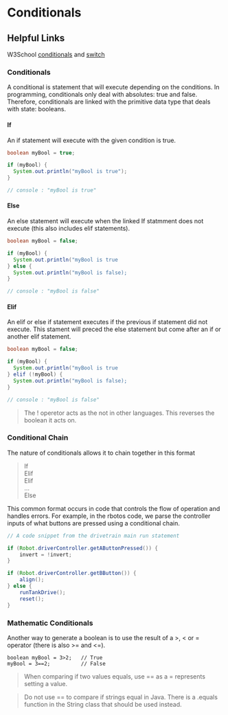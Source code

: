 # Conditionals

## Helpful Links

W3School [conditionals](https://www.w3schools.com/java/java_conditions.asp) and [switch](https://www.w3schools.com/java/java_switch.asp)

### Conditionals

A conditional is statement that will execute depending on the conditions. In programming, conditionals only deal with absolutes: true and false. Therefore, conditionals are linked with the primitive data type that deals with state: booleans.

#### If

An if statement will execute with the given condition is true.

```java
boolean myBool = true;

if (myBool) {
  System.out.println("myBool is true"); 
}

// console : "myBool is true"
```

#### Else

An else statement will execute when the linked If statmment does not execute (this also includes elif statements).

```java
boolean myBool = false;

if (myBool) {
  System.out.println("myBool is true
} else {
  System.out.println("myBool is false);
}

// console : "myBool is false"
```
#### Elif

An elif or else if statement executes if the previous if statement did not execute. This stament will preced the else statement but come after an if or another elif statement.

```java
boolean myBool = false;

if (myBool) {
  System.out.println("myBool is true
} elif (!myBool) {
  System.out.println("myBool is false);
}

// console : "myBool is false" 
```
> The ! operetor acts as the not in other languages. This reverses the boolean it acts on.

### Conditional Chain

The nature of conditionals allows it to chain together in this format

> If<br>
Elif<br>
Elif<br>
...<br>
Else

This common format occurs in code that controls the flow of operation and handles errors. For example, in the rbotos code, we parse the controller inputs of what buttons are pressed using a conditional chain.

```java
// A code snippet from the drivetrain main run statement

if (Robot.driverController.getAButtonPressed()) {
    invert = !invert;
}

if (Robot.driverController.getBButton()) {
    align();
} else {
    runTankDrive();
    reset();
}
```
### Mathematic Conditionals

Another way to generate a boolean is to use the result of a >, < or = operator (there is also >= and <=).

```;ava
boolean myBool = 3>2;   // True
myBool = 3==2;          // False
```

> When comparing if two values equals, use == as a = represents setting a value.

> Do not use == to compare if strings equal in Java. There is a .equals function in the String class that should be used instead.

